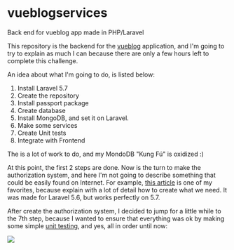 # vueblogservices
Back end for vueblog app made in PHP/Laravel

This repository is the backend for the [vueblog](https://github.com/gersonmontenegro/vueblog) application, and I'm going to try to explain as much I can because there are only a few hours left to complete this challenge.

An idea about what I'm going to do, is listed below:

 1. Install Laravel 5.7
 2. Create the repository
 3. Install passport package
 4. Create database
 5. Install MongoDB, and set it on Laravel.
 6. Make some services
 7. Create Unit tests
 8. Integrate with Frontend

The is a lot of work to do, and my MondoDB "Kung Fú" is oxidized :)

At this point, the first 2 steps are done. Now is the turn to make the authorization system, and here I'm not going to describe something that could be easily found on Internet. For example, [this article](https://medium.com/modulr/create-api-authentication-with-passport-of-laravel-5-6-1dc2d400a7f) is one of my favorites, because explain with a lot of detail how to create what we need. It was made for Laravel 5.6, but works perfectly on 5.7.

After create the authorization system, I decided to jump for a little while to the 7th step, because I wanted to ensure that everything was ok by making some simple [unit testing](https://github.com/gersonmontenegro/vueblogservices/blob/master/tests/Unit/AuthTest.php), and yes, all in order until now:

![](https://lh3.googleusercontent.com/ZvYnWqKUIdbWnnwmqlP-Nvg-ZQgvIoSAq2x7wXYOrhtpLxTFET2eiUy9lvkxYHFmRl1geeHu30es=s900)
